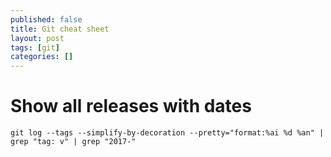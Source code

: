 ```yaml
---
published: false
title: Git cheat sheet
layout: post
tags: [git]
categories: []
---
```


# Show all releases with dates

```
git log --tags --simplify-by-decoration --pretty="format:%ai %d %an" | grep "tag: v" | grep "2017-"
```
